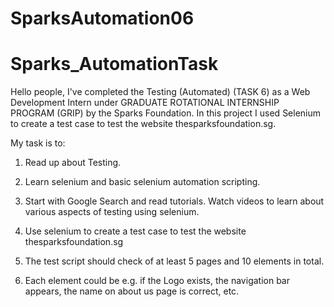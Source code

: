 # SparksAutomation06
# Sparks_AutomationTask
Hello people, I've completed the Testing (Automated) (TASK 6) as a Web Development Intern under GRADUATE ROTATIONAL INTERNSHIP PROGRAM (GRIP) by the Sparks Foundation. In this project I used Selenium to create a test case to test the website thesparksfoundation.sg.

My task is to:

1. Read up about Testing.

2. Learn selenium and basic selenium automation scripting.

3. Start with Google Search and read tutorials. Watch videos to learn about various aspects of testing using selenium.

4. Use selenium to create a test case to test the website thesparksfoundation.sg

5. The test script should check of at least 5 pages and 10 elements in total.

6. Each element could be e.g. if the Logo exists, the navigation bar appears, the name on about us page is correct, etc.
